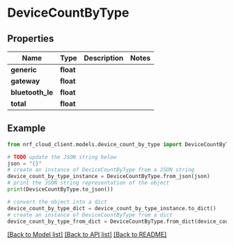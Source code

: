 # DeviceCountByType


## Properties

Name | Type | Description | Notes
------------ | ------------- | ------------- | -------------
**generic** | **float** |  | 
**gateway** | **float** |  | 
**bluetooth_le** | **float** |  | 
**total** | **float** |  | 

## Example

```python
from nrf_cloud_client.models.device_count_by_type import DeviceCountByType

# TODO update the JSON string below
json = "{}"
# create an instance of DeviceCountByType from a JSON string
device_count_by_type_instance = DeviceCountByType.from_json(json)
# print the JSON string representation of the object
print(DeviceCountByType.to_json())

# convert the object into a dict
device_count_by_type_dict = device_count_by_type_instance.to_dict()
# create an instance of DeviceCountByType from a dict
device_count_by_type_from_dict = DeviceCountByType.from_dict(device_count_by_type_dict)
```
[[Back to Model list]](../README.md#documentation-for-models) [[Back to API list]](../README.md#documentation-for-api-endpoints) [[Back to README]](../README.md)


